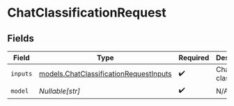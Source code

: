 # ChatClassificationRequest


## Fields

| Field                                                                                  | Type                                                                                   | Required                                                                               | Description                                                                            |
| -------------------------------------------------------------------------------------- | -------------------------------------------------------------------------------------- | -------------------------------------------------------------------------------------- | -------------------------------------------------------------------------------------- |
| `inputs`                                                                               | [models.ChatClassificationRequestInputs](../models/chatclassificationrequestinputs.md) | :heavy_check_mark:                                                                     | Chat to classify                                                                       |
| `model`                                                                                | *Nullable[str]*                                                                        | :heavy_check_mark:                                                                     | N/A                                                                                    |